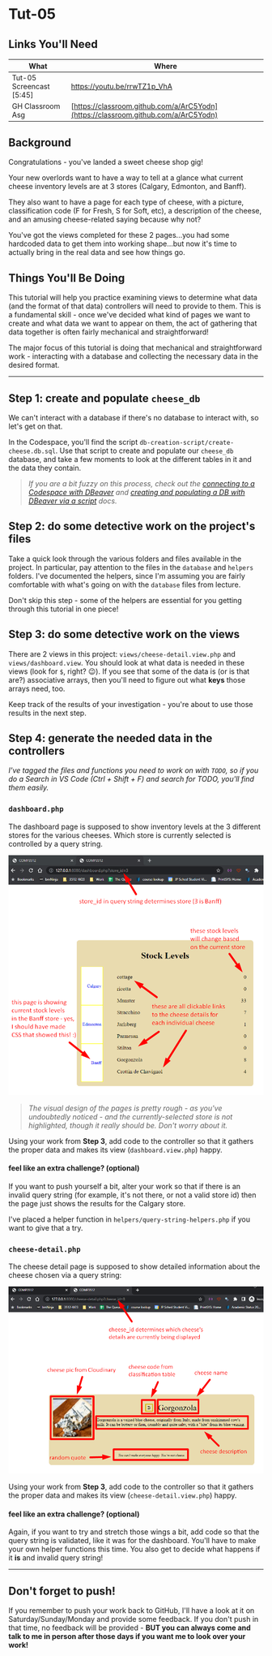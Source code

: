 # Tut-05

## Links You'll Need

| What              | Where                                                                              |
| ----------------- | ---------------------------------------------------------------------------------- |
| Tut-05 Screencast [5:45] | https://youtu.be/rrwTZ1p_VhA                                                                                |
| GH Classroom Asg         | [https://classroom.github.com/a/ArC5Yodn](https://classroom.github.com/a/ArC5Yodn) |

## Background

Congratulations - you've landed a sweet cheese shop gig!

Your new overlords want to have a way to tell at a glance what current cheese inventory levels are at 3 stores (Calgary, Edmonton, and Banff).

They also want to have a page for each type of cheese, with a picture, classification code (F for Fresh, S for Soft, etc), a description of the cheese, and an amusing cheese-related saying because why not?  

You've got the views completed for these 2 pages...you had some hardcoded data to get them into working shape...but now it's time to actually bring in the real data and see how things go.

## Things You'll Be Doing

This tutorial will help you practice examining views to determine what data (and the format of that data) controllers will need to provide to them. This is a fundamental skill - once we've decided what kind of pages we want to create and what data we want to appear on them, the act of gathering that data together is often fairly mechanical and straightforward!

The major focus of this tutorial is doing that mechanical and straightforward work - interacting with a database and collecting the necessary data in the desired format. 

---

## Step 1: create and populate `cheese_db`

We can't interact with a database if there's no database to interact with, so let's get on that.

In the Codespace, you'll find the script `db-creation-script/create-cheese.db.sql`. Use that script to create and populate our `cheese_db` database, and take a few moments to look at the different tables in it and the data they contain.

> _If you are a bit fuzzy on this process, check out the [connecting to a Codespace with DBeaver](https://docs.google.com/document/d/1hivswJpz-tUv5OIOU2nEOtH5S_xbHROVE_PZJ0Tdu54/edit?usp=share_link) and [creating and populating a DB with DBeaver via a script](https://docs.google.com/document/d/1QayecBekIQ-6iL2eUZMX9i0iQ5huOS6bFCKomzMQmjk/edit?usp=share_link) docs._ 

## Step 2: do some detective work on the project's files

Take a quick look through the various folders and files available in the project. In particular, pay attention to the files in the `database` and `helpers` folders. I've documented the helpers, since I'm assuming you are fairly comfortable with what's going on with the `database` files from lecture.

Don't skip this step - some of the helpers are essential for you getting through this tutorial in one piece!

## Step 3: do some detective work on the views

There are 2 views in this project: `views/cheese-detail.view.php` and `views/dashboard.view`. You should look at what data is needed in these views (look for `$`, right? 😉). If you see that some of the data is (or is that are?) associative arrays, then you'll need to figure out what **keys** those arrays need, too.

Keep track of the results of your investigation - you're about to use those results in the next step.

## Step 4: generate the needed data in the controllers

_I've tagged the files and functions you need to work on with `TODO`, so if you do a Search in VS Code (Ctrl + Shift + F) and search for TODO, you'll find them easily._

### `dashboard.php`

The dashboard page is supposed to show inventory levels at the 3 different stores for the various cheeses. Which store is currently selected is controlled by a query string.

![dashboard view](images/dashboard-1.png)

> _The visual design of the pages is pretty rough - as you've undoubtedly noticed - and the currently-selected store is not highlighted, though it really should be. Don't worry about it._

Using your work from **Step 3**, add code to the controller so that it gathers the proper data and makes its view (`dashboard.view.php`) happy.

#### feel like an extra challenge? (optional)

If you want to push yourself a bit, alter your work so that if there is an invalid query string (for example, it's not there, or not a valid store id) then the page just shows the results for the Calgary store.

I've placed a helper function in `helpers/query-string-helpers.php` if you want to give that a try.

### `cheese-detail.php`

The cheese detail page is supposed to show detailed information about the cheese chosen via a query string:

![detail view](images/details-1.png)

Using your work from **Step 3**, add code to the controller so that it gathers the proper data and makes its view (`cheese-detail.view.php`) happy.

#### feel like an extra challenge? (optional)

Again, if you want to try and stretch those wings a bit, add code so that the query string is validated, like it was for the dashboard. You'll have to make your own helper functions this time. You also get to decide what happens if it **is** and invalid query string!

---

## Don't forget to push!

If you remember to push your work back to GitHub, I'll have a look at it on Saturday/Sunday/Monday and provide some feedback. If you don't push in that time, no feedback will be provided - **BUT you can always come and talk to me in person after those days if you want me to look over your work!**
